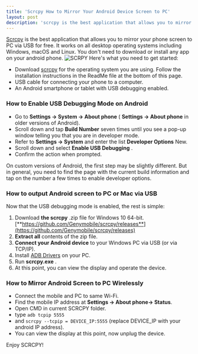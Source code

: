 ```yaml
---
title: 'Scrcpy How to Mirror Your Android Device Screen to PC'
layout: post
description: 'scrcpy is the best application that allows you to mirror your phone screen to PC via USB for free. It works on all desktop operating systems including Windows, macOS and Linux. You don't need to download or install any app on your android phone.'
---
```


[Scrcpy](https://github.com/Genymobile/scrcpy) is the best application that allows you to mirror your phone screen to PC via USB for free. It works on all desktop operating systems including Windows, macOS and Linux. You don't need to download or install any app on your android phone.
![SCRPY ](https://i.ytimg.com/vi/HAJaNuFIvnU/hqdefault.jpg)
Here's what you need to get started:

- Download [scrcpy](https://github.com/Genymobile/scrcpy) for the operating system you are using. Follow the installation instructions in the ReadMe file at the bottom of this page.
- USB cable for connecting your phone to a computer.
- An Android smartphone or tablet with USB debugging enabled.

### How to Enable USB Debugging Mode on Android
-   Go to **Settings -> System -> About phone** ( **Settings -> About phone** in older versions of Android).
-   Scroll down and tap **Build Number** seven times until you see a pop-up window telling you that you are in developer mode.
-   Refer to **Settings -> System** and enter the list **Developer Options** New.
-   Scroll down and select **Enable USB Debugging** .
-   Confirm the action when prompted.

On custom versions of Android, the first step may be slightly different. But in general, you need to find the page with the current build information and tap on the number a few times to enable developer options.
### How to output Android screen to PC or Mac via USB
Now that the USB debugging mode is enabled, the rest is simple:
1.  Download **the scrcpy** .zip file for Windows 10 64-bit.
[**https://github.com/Genymobile/scrcpy/releases**](https://github.com/Genymobile/scrcpy/releases)
2.  **Extract all** contents of the zip file.
3.  **Connect your Android device** to your Windows PC via USB (or via TCP/IP).
4.  Install  [ADB Drivers](https://forum.xda-developers.com/t/official-tool-windows-adb-fastboot-and-drivers-15-seconds-adb-installer-v1-4-3.2588979/) on your PC.
5.  Run **scrcpy.exe** .
6.  At this point, you can view the display and operate the device.
### How to Mirror Android Screen to PC Wirelessly
 - Connect the mobile and PC to same Wi-Fi.
 - Find the mobile IP address at **Settings  -> About phone-> Status**.
 - Open CMD in current SCRCPY folder.
 - type `adb tcpip 5555` 
 - and `scrcpy --tcpip = DEVICE_IP:5555` (replace DEVICE_IP with your android IP address).
 - You can view the display at this point, now unplug the device.

Enjoy SCRCPY!
